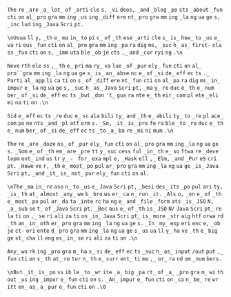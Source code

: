 
`The` `re` `_are` `_a_` `lot_` `of` `_arti` `cle` `s,` `_vi` `deos,` `_and` `_blog` `_po` `sts` `_about` `_fun` `cti` `on` `al_` `pro` `gra` `mm` `ing` `_us` `ing` `_diff` `ere` `nt_` `pro` `gra` `mm` `ing` `_la` `ng` `ua` `ge` `s,` `_inc` `lud` `ing` `_Java` `Scri` `pt.`

`\nUsua` `ll` `y,` `_th` `e_` `ma` `in_` `to` `pi` `c_` `of` `_th` `ese` `_arti` `cle` `s_` `is_` `how_` `to` `_us` `e_` `va` `ri` `ous` `_fun` `cti` `on` `al_` `pro` `gra` `mm` `ing` `_pa` `ra` `dig` `ms,` `_suc` `h_` `as_` `first-` `cla` `ss` `_fun` `cti` `on` `s,` `_imm` `uta` `ble` `_ob` `je` `cts` `,_` `and` `_cur` `ryi` `ng` `.\n`

`Neve` `rth` `ele` `ss` `,_` `th` `e_` `pri` `ma` `ry_` `va` `lue` `_of` `_pur` `ely_` `fun` `cti` `on` `al_` `pro``gra` `mm` `ing` `_la` `ng` `ua` `ge` `s_` `is_` `an_` `abse` `nc` `e_` `of` `_si` `de_` `eff` `ec` `ts` `._` `Parti` `al_` `app` `li` `ca` `ti` `on` `s_` `of` `_diff` `ere` `nt_` `fun` `cti` `on` `al_` `pa` `ra` `dig` `ms_` `in_` `impur` `e_` `la` `ng` `ua` `ge` `s,` `_suc` `h_` `as_` `Java` `Scri` `pt,` `_ma` `y_` `re` `duc` `e_` `th` `e_` `num` `ber_` `of` `_si` `de_` `eff` `ec` `ts` `_but` `_don` `'t_` `gua` `ra` `nte` `e_` `th` `eir_` `com` `pl` `ete` `_eli` `mi` `na` `ti` `on` `.\n`

`Sid` `e_` `eff` `ec` `ts` `_re` `duc` `e_` `sc` `ala` `bili` `ty_` `and` `_th` `e_` `abili` `ty_` `to` `_re` `pl` `ace_` `com` `po` `ne` `nts` `_and` `_pl` `atf` `orm` `s.` `_So,` `_it_` `is_` `pre` `fe` `ra` `ble` `_to` `_re` `duc` `e_` `th` `e_` `num` `ber_` `of` `_si` `de_` `eff` `ec` `ts` `_to` `_a_` `ba` `re` `_mi` `ni` `mum` `.\n`

`The` `re` `_are` `_doze` `ns_` `of` `_pur` `ely_` `fun` `cti` `on` `al_` `pro` `gra` `mm` `ing` `_la` `ng` `ua` `ge` `s.` `_Som` `e_` `of` `_th` `em_` `are` `_pre` `tt` `y_` `suc` `cess` `ful` `_in_` `th` `e_` `so` `ftwa` `re` `_deve` `lopm` `ent_` `ind` `us` `tr` `y_` `- ` `for_` `exa` `mpl` `e,` `_Hask` `ell` `,_` `Elm,` `_and` `_Pur` `eS` `cri` `pt.` `_Howe` `ve` `r,` `_th` `e_` `most_` `po` `pul` `ar_` `pro` `gra` `mm` `ing` `_la` `ng` `ua` `ge` `_is_` `Java` `Scri` `pt,` `_and` `_it_` `is_` `not_` `pur` `ely_` `fun` `cti` `on` `al.`

`\nThe` `_ma` `in_` `re` `aso` `n_` `to` `_us` `e_` `Java` `Scri` `pt,` `_besi` `des_` `its` `_po` `pul` `ari` `ty,` `_is_` `th` `at_` `almost` `_any_` `we` `b_` `bro` `ws` `er_` `ca` `n_` `run` `_it.` `_Als` `o,` `_on` `e_` `of` `_th` `e_` `most_` `po` `pul` `ar_` `da` `ta` `_inte` `rc` `ha` `ng` `e_` `and` `_file` `_form` `ats` `_is_` `JSO` `N,` `_a_` `sub` `se` `t_` `of` `_Java` `Scri` `pt.` `_Bec` `aus` `e_` `of` `_th` `is_` `JSO` `N/` `Java` `Scri` `pt_` `re` `la` `ti` `on` `,_` `se` `ri` `ali` `za` `ti` `on` `_in_` `Java` `Scri` `pt_` `is_` `more` `_str` `aig` `htf` `orwa` `rd` `_th` `an_` `in_` `oth` `er_` `pro` `gra` `mm` `ing` `_la` `ng` `ua` `ge` `s.` `_In_` `my_` `exp` `eri` `enc` `e,` `_ob` `je` `ct-` `ori` `ente` `d_` `pro` `gra` `mm` `ing` `_la` `ng` `ua` `ge` `s_` `us` `ua` `ll` `y_` `ha` `ve` `_th` `e_` `big` `ge` `st_` `cha` `ll` `eng` `es_` `in_` `se` `ri` `ali` `za` `ti` `on` `.\n`

`Any_` `wo` `rk` `ing` `_pro` `gra` `m_` `ha` `s_` `si` `de_` `eff` `ec` `ts` `_suc` `h_` `as_` `input` `/out` `put` `,_` `fun` `cti` `on` `s_` `th` `at_` `re` `tur` `n_` `th` `e_` `curr` `ent_` `ti` `me` `,_` `or_` `ra` `nd` `om` `_num` `bers.`

`\nBut` `_it_` `is_` `po` `ss` `ib` `le` `_to` `_wr` `ite` `_a_` `big` `_pa` `rt_` `of` `_a_` `_pro` `gra` `m_` `wi` `th` `out` `_us` `ing` `_impur` `e_` `fun` `cti` `on` `s.` `_An_` `impur` `e_` `fun` `cti` `on` `_ca` `n_` `be_` `re` `wr` `itt` `en_` `as_` `a_` `pur` `e_` `fun` `cti` `on` `.\0`
